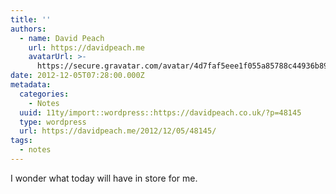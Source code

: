 ```yaml
---
title: ''
authors:
  - name: David Peach
    url: https://davidpeach.me
    avatarUrl: >-
      https://secure.gravatar.com/avatar/4d7faf5eee1f055a85788c44936b8995eaab6dfb004e7854ec747ccb272e91ee?s=96&d=mm&r=g
date: 2012-12-05T07:28:00.000Z
metadata:
  categories:
    - Notes
  uuid: 11ty/import::wordpress::https://davidpeach.co.uk/?p=48145
  type: wordpress
  url: https://davidpeach.me/2012/12/05/48145/
tags:
  - notes
---
```

I wonder what today will have in store for me.